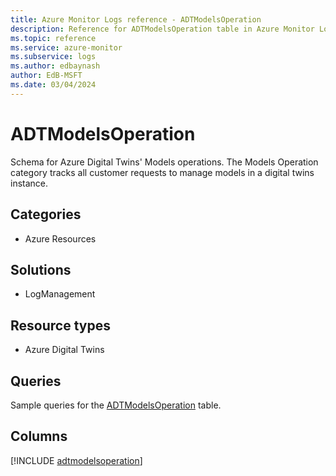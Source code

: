 ```yaml
---
title: Azure Monitor Logs reference - ADTModelsOperation
description: Reference for ADTModelsOperation table in Azure Monitor Logs.
ms.topic: reference
ms.service: azure-monitor
ms.subservice: logs
ms.author: edbaynash
author: EdB-MSFT
ms.date: 03/04/2024
---
```


# ADTModelsOperation

Schema for Azure Digital Twins' Models operations. The Models Operation category tracks all customer requests to manage models in a digital twins instance.


## Categories

- Azure Resources

## Solutions

- LogManagement

## Resource types

- Azure Digital Twins

## Queries

 Sample queries for the [ADTModelsOperation](/azure/azure-monitor/reference/queries/adtmodelsoperation) table.


## Columns
  
[!INCLUDE [adtmodelsoperation](.././tables/includes/adtmodelsoperation-include.md)]
